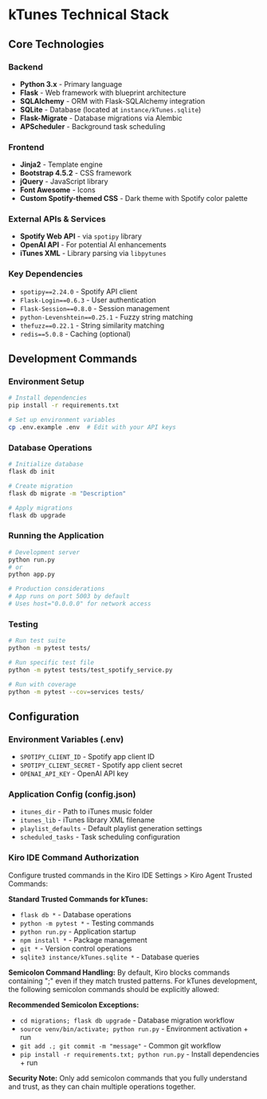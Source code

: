 # kTunes Technical Stack

## Core Technologies

### Backend
- **Python 3.x** - Primary language
- **Flask** - Web framework with blueprint architecture
- **SQLAlchemy** - ORM with Flask-SQLAlchemy integration
- **SQLite** - Database (located at `instance/kTunes.sqlite`)
- **Flask-Migrate** - Database migrations via Alembic
- **APScheduler** - Background task scheduling

### Frontend
- **Jinja2** - Template engine
- **Bootstrap 4.5.2** - CSS framework
- **jQuery** - JavaScript library
- **Font Awesome** - Icons
- **Custom Spotify-themed CSS** - Dark theme with Spotify color palette

### External APIs & Services
- **Spotify Web API** - via `spotipy` library
- **OpenAI API** - For potential AI enhancements
- **iTunes XML** - Library parsing via `libpytunes`

### Key Dependencies
- `spotipy==2.24.0` - Spotify API client
- `Flask-Login==0.6.3` - User authentication
- `Flask-Session==0.8.0` - Session management
- `python-Levenshtein==0.25.1` - Fuzzy string matching
- `thefuzz==0.22.1` - String similarity matching
- `redis==5.0.8` - Caching (optional)

## Development Commands

### Environment Setup
```bash
# Install dependencies
pip install -r requirements.txt

# Set up environment variables
cp .env.example .env  # Edit with your API keys
```

### Database Operations
```bash
# Initialize database
flask db init

# Create migration
flask db migrate -m "Description"

# Apply migrations
flask db upgrade
```

### Running the Application
```bash
# Development server
python run.py
# or
python app.py

# Production considerations
# App runs on port 5003 by default
# Uses host="0.0.0.0" for network access
```

### Testing
```bash
# Run test suite
python -m pytest tests/

# Run specific test file
python -m pytest tests/test_spotify_service.py

# Run with coverage
python -m pytest --cov=services tests/
```

## Configuration

### Environment Variables (.env)
- `SPOTIPY_CLIENT_ID` - Spotify app client ID
- `SPOTIPY_CLIENT_SECRET` - Spotify app client secret  
- `OPENAI_API_KEY` - OpenAI API key

### Application Config (config.json)
- `itunes_dir` - Path to iTunes music folder
- `itunes_lib` - iTunes library XML filename
- `playlist_defaults` - Default playlist generation settings
- `scheduled_tasks` - Task scheduling configuration

### Kiro IDE Command Authorization
Configure trusted commands in the Kiro IDE Settings > Kiro Agent Trusted Commands:

**Standard Trusted Commands for kTunes:**
- `flask db *` - Database operations
- `python -m pytest *` - Testing commands  
- `python run.py` - Application startup
- `npm install *` - Package management
- `git *` - Version control operations
- `sqlite3 instance/kTunes.sqlite *` - Database queries

**Semicolon Command Handling:**
By default, Kiro blocks commands containing ";" even if they match trusted patterns. For kTunes development, the following semicolon commands should be explicitly allowed:

**Recommended Semicolon Exceptions:**
- `cd migrations; flask db upgrade` - Database migration workflow
- `source venv/bin/activate; python run.py` - Environment activation + run
- `git add .; git commit -m "message"` - Common git workflow
- `pip install -r requirements.txt; python run.py` - Install dependencies + run

**Security Note:** Only add semicolon commands that you fully understand and trust, as they can chain multiple operations together.

